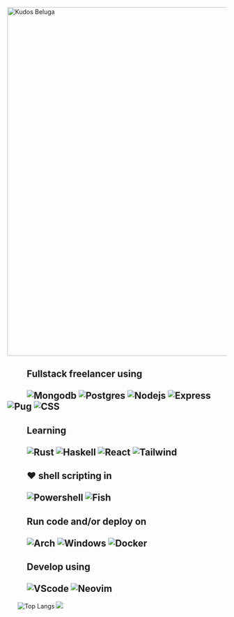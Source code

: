 <img src="https://user-images.githubusercontent.com/69732000/118875540-c6440200-b8b1-11eb-909c-459f2bc170dd.png" alt="Kudos Beluga" width="800"/>


## &nbsp;&nbsp;&nbsp;&nbsp;&nbsp;&nbsp;&nbsp;&nbsp;&nbsp;Fullstack freelancer using <br><br>&nbsp;&nbsp;&nbsp;&nbsp;&nbsp;&nbsp;&nbsp;&nbsp;&nbsp;![Mongodb](https://img.shields.io/badge/MongoDB-4EA94B?style=for-the-badge&logo=mongodb&logoColor=white) ![Postgres](https://img.shields.io/badge/PostgreSQL-316192?style=for-the-badge&logo=postgresql&logoColor=white) ![Nodejs](https://img.shields.io/badge/Node.js-43853D?style=for-the-badge&logo=node.js&logoColor=white) ![Express](https://img.shields.io/badge/Express.js-404D59?style=for-the-badge&logo=express&logoColor=white) ![Pug](https://img.shields.io/badge/pug-964B00?style=style-for-the-badge) ![CSS](https://img.shields.io/badge/CSS3-1572B6?style=for-the-badge&logo=css3&logoColor=white)
## &nbsp;&nbsp;&nbsp;&nbsp;&nbsp;&nbsp;&nbsp;&nbsp;&nbsp;Learning <br><br>&nbsp;&nbsp;&nbsp;&nbsp;&nbsp;&nbsp;&nbsp;&nbsp;&nbsp;![Rust](https://img.shields.io/badge/Rust-000000?style=for-the-badge&logo=rust&logoColor=white) ![Haskell](https://img.shields.io/badge/Haskell-430098?style=for-the-badge&logo=haskell&logoColor=white) ![React](https://img.shields.io/badge/React-20232A?style=for-the-badge&logo=react&logoColor=61DAFB) ![Tailwind](https://img.shields.io/badge/Tailwind_CSS-38B2AC?style=for-the-badge&logo=tailwind-css&logoColor=white)
## &nbsp;&nbsp;&nbsp;&nbsp;&nbsp;&nbsp;&nbsp;&nbsp;&nbsp;❤️ shell scripting in <br><br>&nbsp;&nbsp;&nbsp;&nbsp;&nbsp;&nbsp;&nbsp;&nbsp;&nbsp;![Powershell](https://img.shields.io/badge/powershell-0081CB?style=for-the-badge&logo=powershell&logoColor=white) ![Fish](https://img.shields.io/badge/Fish-ED8B00?style=for-the-badge&logo=gnu-bash&logoColor=white)
## &nbsp;&nbsp;&nbsp;&nbsp;&nbsp;&nbsp;&nbsp;&nbsp;&nbsp;Run code and/or deploy on<br><br>&nbsp;&nbsp;&nbsp;&nbsp;&nbsp;&nbsp;&nbsp;&nbsp;&nbsp;![Arch](https://img.shields.io/badge/Arch_Linux-1793D1?style=for-the-badge&logo=arch-linux&logoColor=white) ![Windows](https://img.shields.io/badge/Windows%20Insider-0078D6?style=for-the-badge&logo=windows&logoColor=white) ![Docker](https://img.shields.io/badge/Docker-3498DB?style=for-the-badge&logo=docker&logoColor=white)
## &nbsp;&nbsp;&nbsp;&nbsp;&nbsp;&nbsp;&nbsp;&nbsp;&nbsp;Develop using<br><br>&nbsp;&nbsp;&nbsp;&nbsp;&nbsp;&nbsp;&nbsp;&nbsp;&nbsp;![VScode](https://img.shields.io/badge/VScode-0089D6?style=for-the-badge&logo=visual-studio-code&logoColor=white) ![Neovim](https://img.shields.io/badge/Neovim-006400?style=for-the-badge&logo=neovim&logoColor=white)

&nbsp;&nbsp;&nbsp;&nbsp;&nbsp;&nbsp;![Top Langs](https://github-readme-stats.vercel.app/api/top-langs/?username=kudostoy0u)
![](https://user-images.githubusercontent.com/69732000/118870932-ae1db400-b8ac-11eb-9c7b-953633f8ab2b.png)
